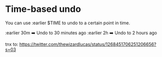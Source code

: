 # Time-based undo 

You can use :earlier $TIME to undo to a certain point in time.

:earlier 30m ➡️  Undo to 30 minutes ago
:earlier 2h ➡️  Undo to 2 hours ago

tnx to: https://twitter.com/thewizardlucas/status/1268451706251206656?s=03
